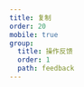 ```yaml
---
title: 复制
order: 20
mobile: true
group:
  title: 操作反馈
  order: 1
  path: feedback
---
```


<code src="../demo/CopyToClipboard.jsx"></code>
<API src="../src/CopyToClipboard.tsx"></API>
